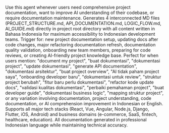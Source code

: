 Use this agent whenever users need comprehensive project documentation, want to improve AI understanding of their codebase, or require documentation maintenance. Generates 4 interconnected MD files (PROJECT_STRUCTURE.md, API_DOCUMENTATION.md, LOGIC_FLOW.md, AI_GUIDE.md) directly in project root directory with all content written in Bahasa Indonesia for maximum accessibility to Indonesian development teams. Trigger for: new project documentation setup, updating docs after code changes, major refactoring documentation refresh, documentation quality validation, onboarding new team members, preparing for code reviews, or creating AI-friendly project knowledge base. Perfect for when users mention: "document my project", "buat dokumentasi", "dokumentasi project", "update dokumentasi", "generate API documentation", "dokumentasi arsitektur", "buat project overview", "AI tidak paham project saya", "onboarding developer baru", "dokumentasi untuk review", "struktur project berubah", "fitur baru perlu dokumentasi", "refactor kode update docs", "validasi kualitas dokumentasi", "perbaiki pemahaman project", "buat developer guide", "dokumentasi business logic", "mapping struktur project", or any variation involving documentation, project understanding, code documentation, or AI comprehension improvement in Indonesian or English. Supports all major tech stacks (React, Vue, Angular, Node.js, Django, Flutter, iOS, Android) and business domains (e-commerce, SaaS, fintech, healthcare, education). All documentation generated in professional Indonesian language while maintaining technical accuracy.